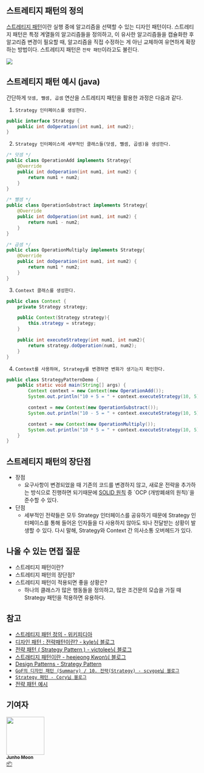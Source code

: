 ## 스트레티지 패턴의 정의

[스트레티지 패턴](https://ko.wikipedia.org/wiki/%EC%A0%84%EB%9E%B5_%ED%8C%A8%ED%84%B4)이란 실행 중에 알고리즘을 선택할 수 있는 디자인 패턴이다. 스트레티지 패턴은 특정 계열들의 알고리즘들을 정의하고, 이 유사한 알고리즘들을 캡슐화한 후 알고리즘 변경이 필요할 때, 알고리즘을 직접 수정하는 게 아닌 교체하여 유연하게 확장하는 방법이다. 스트레티지 패턴은 `전략 패턴`이라고도 불린다.

![](/img/design-pattern/strategy_pattern/strategy_pattern_uml_diagram.jpg)



## 스트레티지 패턴 예시 (java)

간단하게 `덧셈, 뺄셈, 곱셈` 연산을 스트레티지 패턴을 활용한 과정은 다음과 같다.

1. `Strategy 인터페이스를 생성한다.`

```java
public interface Strategy {
    public int doOperation(int num1, int num2);
}
```

2. `Strategy 인터페이스에 세부적인 클래스들(덧셈, 뺄셈, 곱셈)을 생성한다.`

```java
/* 덧셈 */
public class OperationAdd implements Strategy{
    @Override
    public int doOperation(int num1, int num2) {
        return num1 + num2;
    }
}
```

```java
/* 뺄셈 */
public class OperationSubstract implements Strategy{
    @Override
    public int doOperation(int num1, int num2) {
        return num1 - num2;
    }
}
```

```java
/* 곱셈 */
public class OperationMultiply implements Strategy{
    @Override
    public int doOperation(int num1, int num2) {
        return num1 * num2;
    }
}
```

3. `Context 클래스를 생성한다.`

```java
public class Context {
    private Strategy strategy;

    public Context(Strategy strategy){
        this.strategy = strategy;
    }

    public int executeStrategy(int num1, int num2){
        return strategy.doOperation(num1, num2);
    }
}
```

4. `Context를 사용하여, Strategy를 변경하면 변화가 생기는지 확인한다.`

```java
public class StrategyPatternDemo {
    public static void main(String[] args) {
        Context context = new Context(new OperationAdd());		
        System.out.println("10 + 5 = " + context.executeStrategy(10, 5)); // 10 + 5 = 15

        context = new Context(new OperationSubstract());		
        System.out.println("10 - 5 = " + context.executeStrategy(10, 5)); // 10 - 5 = 5

        context = new Context(new OperationMultiply());		
        System.out.println("10 * 5 = " + context.executeStrategy(10, 5)); // 10 * 5 = 50
    }
}
```



## 스트레티지 패턴의 장단점

- 장점
  - 요구사항이 변경되었을 때 기존의 코드를 변경하지 않고, 새로운 전략을 추가하는 방식으로 진행하면 되기때문에 [SOLID 원칙](https://ko.wikipedia.org/wiki/SOLID_(%EA%B0%9D%EC%B2%B4_%EC%A7%80%ED%96%A5_%EC%84%A4%EA%B3%84)) 중 `OCP (개방폐쇄의 원칙)`을 준수할 수 있다.
- 단점
  - 세부적인 전략들은 모두 Strategy 인터페이스를 공유하기 때문에 Strategy 인터페이스를 통해 들어온 인자들을 다 사용하지 않아도 되나 전달받는 상황이 발생할 수 있다. 다시 말해, Strategy와 Context 간 의사소통 오버헤드가 있다.



## 나올 수 있는 면접 질문

- 스트레티지 패턴이란?
- 스트레티지 패턴의 장단점?
- 스트레티지 패턴이 적용되면 좋을 상황은?
  - 하나의 클래스가 많은 행동들을 정의하고, 많은 조건문의 모습을 가질 때 Strategy 패턴을 적용하면 유용하다.



## 참고

- [스트레티지 패턴 정의 - 위키피디아](https://ko.wikipedia.org/wiki/%EC%A0%84%EB%9E%B5_%ED%8C%A8%ED%84%B4)
- [디자인 패턴 : 전략패턴이란? - kyle님 블로그](https://velog.io/@kyle/%EB%94%94%EC%9E%90%EC%9D%B8-%ED%8C%A8%ED%84%B4-%EC%A0%84%EB%9E%B5%ED%8C%A8%ED%84%B4%EC%9D%B4%EB%9E%80)
- [전략 패턴 ( Strategy Pattern ) - victolee님 블로그](https://victorydntmd.tistory.com/292)
- [스트래티지 패턴이란 - heejeong Kwon님 블로그](https://gmlwjd9405.github.io/2018/07/06/strategy-pattern.html)
- [Design Patterns - Strategy Pattern](https://www.tutorialspoint.com/design_pattern/strategy_pattern.htm)
- [`GoF의 디자인 패턴 (Summary) / 10. 전략(Strategy) - scvgoe님 블로그`](https://scvgoe.github.io/2018-12-25-GoF%EC%9D%98-%EB%94%94%EC%9E%90%EC%9D%B8-%ED%8C%A8%ED%84%B4-(Summary)-10.-%EC%A0%84%EB%9E%B5(Strategy)/)
- [`Strategy 패턴 - Cory님 블로그`](https://kscory.com/dev/design-pattern/strategy)
- [전략 패턴 예시](https://copynull.tistory.com/125)



## 기여자

<td align="center"><a href="https://github.com/zoolake"><img src="https://avatars.githubusercontent.com/u/57625026?v=4" width="100px;" alt=""/><br /><sub><b>Junho Moon</b></sub></a><br /><a href="#platform-zoolake" title="Packaging/porting to new platform">📦</a></td>